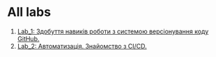 # All labs
1. [Lab_1: Здобуття навиків роботи з системою версіонування коду GitHub.](lab_1)
2. [Lab_2: Автоматизація. Знайомство з CI/CD.](lab_2)